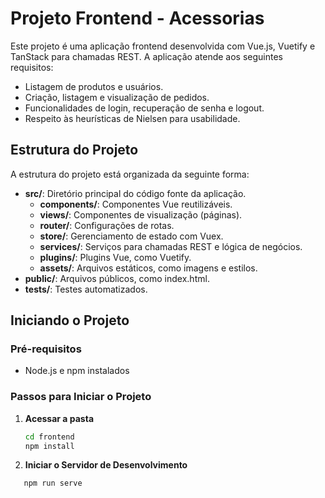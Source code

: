 # Projeto Frontend - Acessorias

Este projeto é uma aplicação frontend desenvolvida com Vue.js, Vuetify e TanStack para chamadas REST. A aplicação atende aos seguintes requisitos:

- Listagem de produtos e usuários.
- Criação, listagem e visualização de pedidos.
- Funcionalidades de login, recuperação de senha e logout.
- Respeito às heurísticas de Nielsen para usabilidade.

## Estrutura do Projeto

A estrutura do projeto está organizada da seguinte forma:

- **src/**: Diretório principal do código fonte da aplicação.
    - **components/**: Componentes Vue reutilizáveis.
    - **views/**: Componentes de visualização (páginas).
    - **router/**: Configurações de rotas.
    - **store/**: Gerenciamento de estado com Vuex.
    - **services/**: Serviços para chamadas REST e lógica de negócios.
    - **plugins/**: Plugins Vue, como Vuetify.
    - **assets/**: Arquivos estáticos, como imagens e estilos.
- **public/**: Arquivos públicos, como index.html.
- **tests/**: Testes automatizados.

## Iniciando o Projeto

### Pré-requisitos

- Node.js e npm instalados

### Passos para Iniciar o Projeto

1. **Acessar a pasta**

   ```sh
   cd frontend
   npm install

2. **Iniciar o Servidor de Desenvolvimento**

```sh
   npm run serve